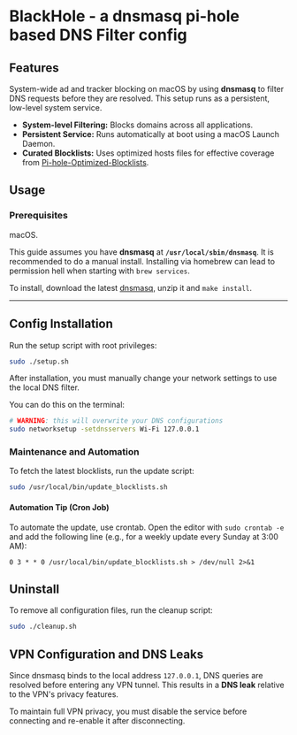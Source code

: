 # BlackHole - a dnsmasq pi-hole based DNS Filter config

## Features

System-wide ad and tracker blocking on macOS by using **dnsmasq** to filter DNS requests before they are resolved. This setup runs as a persistent, low-level system service.

* **System-level Filtering:** Blocks domains across all applications.
* **Persistent Service:** Runs automatically at boot using a macOS Launch Daemon.
* **Curated Blocklists:** Uses optimized hosts files for effective coverage from [Pi-hole-Optimized-Blocklists](https://github.com/zachlagden/Pi-hole-Optimized-Blocklists/tree/main).

## Usage

### Prerequisites

macOS.

This guide assumes you have **dnsmasq** at **`/usr/local/sbin/dnsmasq`**.
It is recommended to do a manual install. Installing via homebrew can lead to permission hell when starting with `brew services`.

To install, download the latest [dnsmasq](https://thekelleys.org.uk/dnsmasq/), unzip it and `make install`.

--- 

## Config Installation

Run the setup script with root privileges:

```bash
sudo ./setup.sh
```

After installation, you must manually change your network settings to use the local DNS filter.

You can do this on the terminal:
```bash
# WARNING: this will overwrite your DNS configurations
sudo networksetup -setdnsservers Wi-Fi 127.0.0.1
```

### Maintenance and Automation

To fetch the latest blocklists, run the update script:

```bash
sudo /usr/local/bin/update_blocklists.sh
```

#### Automation Tip (Cron Job)

To automate the update, use crontab. Open the editor with `sudo crontab -e` and add the following line (e.g., for a weekly update every Sunday at 3:00 AM):

```Code snippet
0 3 * * 0 /usr/local/bin/update_blocklists.sh > /dev/null 2>&1
```

## Uninstall

To remove all configuration files, run the cleanup script:

```Bash
sudo ./cleanup.sh
```

## VPN Configuration and DNS Leaks
Since dnsmasq binds to the local address `127.0.0.1`, DNS queries are resolved before entering any VPN tunnel. This results in a **DNS leak** relative to the VPN's privacy features.

To maintain full VPN privacy, you must disable the service before connecting and re-enable it after disconnecting.
